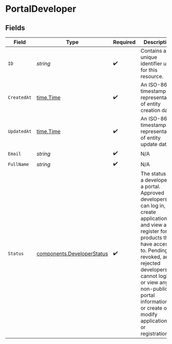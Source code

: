# PortalDeveloper


## Fields

| Field                                                                                                                                                                                                                                                                                                    | Type                                                                                                                                                                                                                                                                                                     | Required                                                                                                                                                                                                                                                                                                 | Description                                                                                                                                                                                                                                                                                              | Example                                                                                                                                                                                                                                                                                                  |
| -------------------------------------------------------------------------------------------------------------------------------------------------------------------------------------------------------------------------------------------------------------------------------------------------------- | -------------------------------------------------------------------------------------------------------------------------------------------------------------------------------------------------------------------------------------------------------------------------------------------------------- | -------------------------------------------------------------------------------------------------------------------------------------------------------------------------------------------------------------------------------------------------------------------------------------------------------- | -------------------------------------------------------------------------------------------------------------------------------------------------------------------------------------------------------------------------------------------------------------------------------------------------------- | -------------------------------------------------------------------------------------------------------------------------------------------------------------------------------------------------------------------------------------------------------------------------------------------------------- |
| `ID`                                                                                                                                                                                                                                                                                                     | *string*                                                                                                                                                                                                                                                                                                 | :heavy_check_mark:                                                                                                                                                                                                                                                                                       | Contains a unique identifier used for this resource.                                                                                                                                                                                                                                                     | 5f9fd312-a987-4628-b4c5-bb4f4fddd5f7                                                                                                                                                                                                                                                                     |
| `CreatedAt`                                                                                                                                                                                                                                                                                              | [time.Time](https://pkg.go.dev/time#Time)                                                                                                                                                                                                                                                                | :heavy_check_mark:                                                                                                                                                                                                                                                                                       | An ISO-8601 timestamp representation of entity creation date.                                                                                                                                                                                                                                            | 2022-11-04T20:10:06.927Z                                                                                                                                                                                                                                                                                 |
| `UpdatedAt`                                                                                                                                                                                                                                                                                              | [time.Time](https://pkg.go.dev/time#Time)                                                                                                                                                                                                                                                                | :heavy_check_mark:                                                                                                                                                                                                                                                                                       | An ISO-8601 timestamp representation of entity update date.                                                                                                                                                                                                                                              | 2022-11-04T20:10:06.927Z                                                                                                                                                                                                                                                                                 |
| `Email`                                                                                                                                                                                                                                                                                                  | *string*                                                                                                                                                                                                                                                                                                 | :heavy_check_mark:                                                                                                                                                                                                                                                                                       | N/A                                                                                                                                                                                                                                                                                                      |                                                                                                                                                                                                                                                                                                          |
| `FullName`                                                                                                                                                                                                                                                                                               | *string*                                                                                                                                                                                                                                                                                                 | :heavy_check_mark:                                                                                                                                                                                                                                                                                       | N/A                                                                                                                                                                                                                                                                                                      |                                                                                                                                                                                                                                                                                                          |
| `Status`                                                                                                                                                                                                                                                                                                 | [components.DeveloperStatus](../../models/components/developerstatus.md)                                                                                                                                                                                                                                 | :heavy_check_mark:                                                                                                                                                                                                                                                                                       | The status of a developer in a portal. Approved developers can log in, create applications, and view and register for products they have access to. Pending, revoked, and rejected developers cannot login or view any non-public portal information, or create or modify applications or registrations. | approved                                                                                                                                                                                                                                                                                                 |